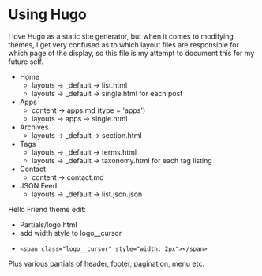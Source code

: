 # Using Hugo

I love Hugo as a static site generator, but when it comes to modifying themes, I get very confused as to which layout files are responsible for which page of the display, so this file is my attempt to document this for my future self.

- Home
  - layouts -> \_default -> list.html
  - layouts -> \_default -> single.html for each post
- Apps
  - content -> apps.md (type = 'apps')
  - layouts -> apps -> single.html
- Archives
  - layouts -> \_default -> section.html
- Tags
  - layouts -> \_default -> terms.html
  - layouts -> \_default -> taxonomy.html for each tag listing
- Contact
  - content -> contact.md
- JSON Feed
  - layouts -> \_default -> list.json.json

Hello Friend theme edit: 
 - Partials/logo.html
 - add width style to logo__cursor
 -     <span class="logo__cursor" style="width: 2px"></span>


Plus various partials of header, footer, pagination, menu etc.
